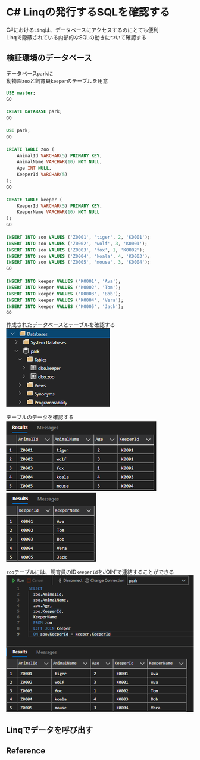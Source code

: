 # C# Linqの発行するSQLを確認する

C#における`Linq`は、データベースにアクセスするのにとても便利<br>
Linqで隠蔽されている内部的なSQLの動きについて確認する<br>

## 検証環境のデータベース

データベース`park`に<br>
動物園`zoo`と飼育員`keeper`のテーブルを用意
```sql
USE master;
GO

CREATE DATABASE park;
GO

USE park;
GO

CREATE TABLE zoo (
    AnimalId VARCHAR(5) PRIMARY KEY,
    AnimalName VARCHAR(10) NOT NULL,
    Age INT NULL,
    KeeperId VARCHAR(5)
);
GO

CREATE TABLE keeper (
    KeeperId VARCHAR(5) PRIMARY KEY,
    KeeperName VARCHAR(10) NOT NULL
);
GO

INSERT INTO zoo VALUES ('Z0001', 'tiger', 2, 'K0001');
INSERT INTO zoo VALUES ('Z0002', 'wolf', 3, 'K0001');
INSERT INTO zoo VALUES ('Z0003', 'fox', 1, 'K0002');
INSERT INTO zoo VALUES ('Z0004', 'koala', 4, 'K0003');
INSERT INTO zoo VALUES ('Z0005', 'mouse', 3, 'K0004');
GO

INSERT INTO keeper VALUES ('K0001', 'Ava');
INSERT INTO keeper VALUES ('K0002', 'Tom');
INSERT INTO keeper VALUES ('K0003', 'Bob');
INSERT INTO keeper VALUES ('K0004', 'Vera');
INSERT INTO keeper VALUES ('K0005', 'Jack');
GO
```

作成されたデータベースとテーブルを確認する<br>
![database](img/sql_create_database.png)

テーブルのデータを確認する<br>
![table_zoo](img/sql_create_table_zoo.png)
<br>
![table_keeper](img/sql_create_table_keeper.png)

`zoo`テーブルには、飼育員のID`keeperId`をJOIN`で連結することができる<br>
![table_keeper](img/sql_join_table.png)

## Linqでデータを呼び出す



## Reference
